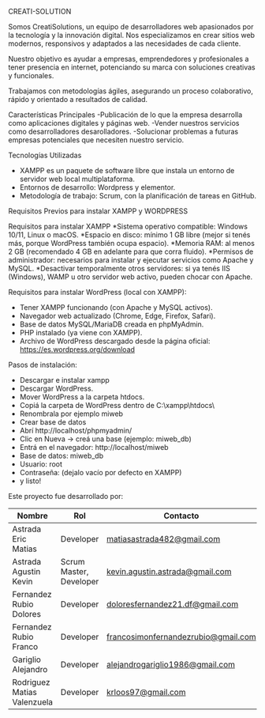 CREATI-SOLUTION

Somos CreatiSolutions, un equipo de desarrolladores web apasionados por la tecnología y la innovación digital. Nos especializamos en crear sitios web modernos, responsivos y adaptados a las necesidades de cada cliente.

Nuestro objetivo es ayudar a empresas, emprendedores y profesionales a tener presencia en internet, potenciando su marca con soluciones creativas y funcionales.

Trabajamos con metodologías ágiles, asegurando un proceso colaborativo, rápido y orientado a resultados de calidad.

Características Principales
-Publicación de lo que la empresa desarrolla como aplicaciones digitales y páginas web.
-Vender nuestros servicios como desarrolladores desarolladores.
-Solucionar problemas a futuras empresas potenciales que necesiten nuestro servicio.

Tecnologías Utilizadas

* XAMPP es un paquete de software libre que instala un entorno de servidor web local multiplataforma.
* Entornos de desarrollo: Wordpress y elementor.
* Metodología de trabajo: Scrum, con la planificación de tareas en GitHub.

Requisitos Previos para instalar XAMPP y WORDPRESS

Requisitos para instalar XAMPP
*Sistema operativo compatible: Windows 10/11, Linux o macOS.
*Espacio en disco: mínimo 1 GB libre (mejor si tenés más, porque WordPress también ocupa espacio).
*Memoria RAM: al menos 2 GB (recomendado 4 GB en adelante para que corra fluido).
*Permisos de administrador: necesarios para instalar y ejecutar servicios como Apache y MySQL.
*Desactivar temporalmente otros servidores: si ya tenés IIS (Windows), WAMP u otro servidor web activo, pueden chocar con Apache.

Requisitos para instalar WordPress (local con XAMPP):
* Tener XAMPP funcionando (con Apache y MySQL activos).
* Navegador web actualizado (Chrome, Edge, Firefox, Safari).
* Base de datos MySQL/MariaDB creada en phpMyAdmin.
* PHP instalado (ya viene con XAMPP).
* Archivo de WordPress descargado desde la página oficial: https://es.wordpress.org/download

Pasos de instalación:

* Descargar e instalar xampp
* Descargar WordPress.
* Mover WordPress a la carpeta htdocs.
* Copiá la carpeta de WordPress dentro de C:\xampp\htdocs\
* Renombrala por ejemplo miweb
* Crear base de datos
* Abrí http://localhost/phpmyadmin/
* Clic en Nueva → creá una base (ejemplo: miweb_db)
* Entrá en el navegador: http://localhost/miweb
* Base de datos: miweb_db
* Usuario: root
* Contraseña: (dejalo vacío por defecto en XAMPP)
* y listo!



Este proyecto fue desarrollado por:

| Nombre | Rol | Contacto |
|---|---|---|
| Astrada Eric Matias | Developer | matiasastrada482@gmail.com |
| Astrada Agustin Kevin | Scrum Master, Developer | kevin.agustin.astrada@gmail.com |
| Fernandez Rubio Dolores | Developer | doloresfernandez21.df@gmail.com |
| Fernandez Rubio Franco | Developer | francosimonfernandezrubio@gmail.com |
| Gariglio Alejandro | Developer | alejandrogariglio1986@gmail.com |
| Rodriguez Matias Valenzuela | Developer | krloos97@gmail.com |

